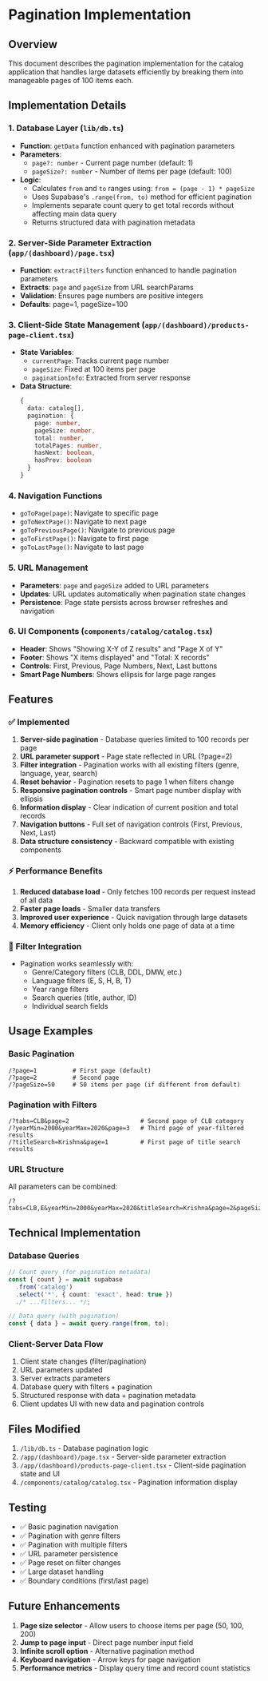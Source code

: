 # Pagination Implementation

## Overview
This document describes the pagination implementation for the catalog application that handles large datasets efficiently by breaking them into manageable pages of 100 items each.

## Implementation Details

### 1. Database Layer (`lib/db.ts`)
- **Function**: `getData` function enhanced with pagination parameters
- **Parameters**: 
  - `page?: number` - Current page number (default: 1)
  - `pageSize?: number` - Number of items per page (default: 100)
- **Logic**:
  - Calculates `from` and `to` ranges using: `from = (page - 1) * pageSize`
  - Uses Supabase's `.range(from, to)` method for efficient pagination
  - Implements separate count query to get total records without affecting main data query
  - Returns structured data with pagination metadata

### 2. Server-Side Parameter Extraction (`app/(dashboard)/page.tsx`)
- **Function**: `extractFilters` function enhanced to handle pagination parameters
- **Extracts**: `page` and `pageSize` from URL searchParams
- **Validation**: Ensures page numbers are positive integers
- **Defaults**: page=1, pageSize=100

### 3. Client-Side State Management (`app/(dashboard)/products-page-client.tsx`)
- **State Variables**:
  - `currentPage`: Tracks current page number
  - `pageSize`: Fixed at 100 items per page
  - `paginationInfo`: Extracted from server response
- **Data Structure**: 
  ```typescript
  {
    data: catalog[],
    pagination: {
      page: number,
      pageSize: number,
      total: number,
      totalPages: number,
      hasNext: boolean,
      hasPrev: boolean
    }
  }
  ```

### 4. Navigation Functions
- `goToPage(page)`: Navigate to specific page
- `goToNextPage()`: Navigate to next page
- `goToPreviousPage()`: Navigate to previous page
- `goToFirstPage()`: Navigate to first page
- `goToLastPage()`: Navigate to last page

### 5. URL Management
- **Parameters**: `page` and `pageSize` added to URL parameters
- **Updates**: URL updates automatically when pagination state changes
- **Persistence**: Page state persists across browser refreshes and navigation

### 6. UI Components (`components/catalog/catalog.tsx`)
- **Header**: Shows "Showing X-Y of Z results" and "Page X of Y"
- **Footer**: Shows "X items displayed" and "Total: X records"
- **Controls**: First, Previous, Page Numbers, Next, Last buttons
- **Smart Page Numbers**: Shows ellipsis for large page ranges

## Features

### ✅ Implemented
1. **Server-side pagination** - Database queries limited to 100 records per page
2. **URL parameter support** - Page state reflected in URL (?page=2)
3. **Filter integration** - Pagination works with all existing filters (genre, language, year, search)
4. **Reset behavior** - Pagination resets to page 1 when filters change
5. **Responsive pagination controls** - Smart page number display with ellipsis
6. **Information display** - Clear indication of current position and total records
7. **Navigation buttons** - Full set of navigation controls (First, Previous, Next, Last)
8. **Data structure consistency** - Backward compatible with existing components

### ⚡ Performance Benefits
1. **Reduced database load** - Only fetches 100 records per request instead of all data
2. **Faster page loads** - Smaller data transfers
3. **Improved user experience** - Quick navigation through large datasets
4. **Memory efficiency** - Client only holds one page of data at a time

### 🔄 Filter Integration
- Pagination works seamlessly with:
  - Genre/Category filters (CLB, DDL, DMW, etc.)
  - Language filters (E, S, H, B, T)
  - Year range filters
  - Search queries (title, author, ID)
  - Individual search fields

## Usage Examples

### Basic Pagination
```
/?page=1          # First page (default)
/?page=2          # Second page
/?pageSize=50     # 50 items per page (if different from default)
```

### Pagination with Filters
```
/?tabs=CLB&page=2                    # Second page of CLB category
/?yearMin=2000&yearMax=2020&page=3   # Third page of year-filtered results
/?titleSearch=Krishna&page=1         # First page of title search results
```

### URL Structure
All parameters can be combined:
```
/?tabs=CLB,E&yearMin=2000&yearMax=2020&titleSearch=Krishna&page=2&pageSize=100
```

## Technical Implementation

### Database Queries
```typescript
// Count query (for pagination metadata)
const { count } = await supabase
  .from('catalog')
  .select('*', { count: 'exact', head: true })
  ./* ...filters... */;

// Data query (with pagination)
const { data } = await query.range(from, to);
```

### Client-Server Data Flow
1. Client state changes (filter/pagination)
2. URL parameters updated
3. Server extracts parameters
4. Database query with filters + pagination
5. Structured response with data + pagination metadata
6. Client updates UI with new data and pagination controls

## Files Modified
1. `/lib/db.ts` - Database pagination logic
2. `/app/(dashboard)/page.tsx` - Server-side parameter extraction
3. `/app/(dashboard)/products-page-client.tsx` - Client-side pagination state and UI
4. `/components/catalog/catalog.tsx` - Pagination information display

## Testing
- ✅ Basic pagination navigation
- ✅ Pagination with genre filters
- ✅ Pagination with multiple filters
- ✅ URL parameter persistence
- ✅ Page reset on filter changes
- ✅ Large dataset handling
- ✅ Boundary conditions (first/last page)

## Future Enhancements
1. **Page size selector** - Allow users to choose items per page (50, 100, 200)
2. **Jump to page input** - Direct page number input field
3. **Infinite scroll option** - Alternative pagination method
4. **Keyboard navigation** - Arrow keys for page navigation
5. **Performance metrics** - Display query time and record count statistics
